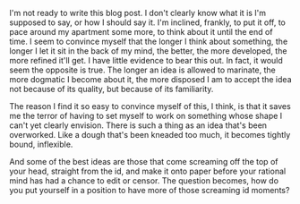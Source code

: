 I'm not ready to write this blog post.
I don't clearly know what it is I'm supposed to say, or how I should say it.
I'm inclined, frankly, to put it off, to pace around my apartment some more, to think about it until the end of time.
I seem to convince myself that the longer I think about something, the longer I let it sit in the back of my mind, the better, the more developed, the more refined it'll get.
I have little evidence to bear this out.
In fact, it would seem the opposite is true.
The longer an idea is allowed to marinate, the more dogmatic I become about it, the more disposed I am to accept the idea not because of its quality, but because of its familiarity.

The reason I find it so easy to convince myself of this, I think, is that it saves me the terror of having to set myself to work on something whose shape I can't yet clearly envision.
There is such a thing as an idea that's been overworked.
Like a dough that's been kneaded too much, it becomes tightly bound, inflexible.

And some of the best ideas are those that come screaming off the top of your head, straight from the id, and make it onto paper before your rational mind has had a chance to edit or censor.
The question becomes, how do you put yourself in a position to have more of those screaming id moments?